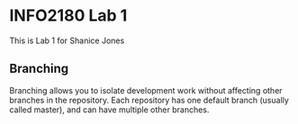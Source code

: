 
# INFO2180 Lab 1

This is Lab 1 for Shanice Jones

## Branching 
Branching allows you to isolate development work without affecting other branches in the repository. Each repository has one default branch (usually called master), and can have multiple other branches. 